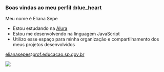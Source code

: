 ### Boas vindas ao meu perfil :blue_heart
Meu nome é Eliana Sepe

- Estou estudando na [Alura](https://www.alura.com.br)
- Estou me desenvolvendo na linguagem JavaScript
- Utilizo esse espaço para minha organização e compartilhamento dos meus projetos desenvolvidos

elianasepe@prof.educacao.sp.gov.br


![](https://tenor.com/pt-BR/view/choaruiburey-vaguibu-gif-12324115614053945085)
















